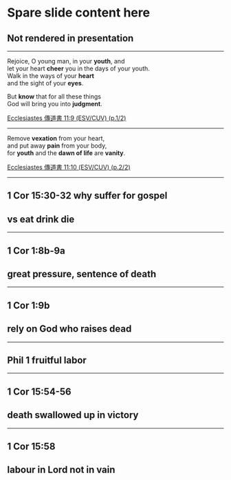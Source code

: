 # Spare slide content here
## Not rendered in presentation

---
Rejoice, O young man, in your **youth**, and <br>
let your heart **cheer** you in the days of your youth. <br>
Walk in the ways of your **heart** <br>
and the sight of your **eyes**.

But **know** that for all these things <br>
God will bring you into **judgment**.

<div class="zh">
</div>

[Ecclesiastes 傳道書 11:9 (ESV/CUV) (p.1/2)](# "ref")

---
Remove **vexation** from your heart, <br>
and put away **pain** from your body, <br>
for **youth** and the **dawn of life** are **vanity**.

<div class="zh">
</div>

[Ecclesiastes 傳道書 11:10 (ESV/CUV) (p.2/2)](# "ref")

---
## 1 Cor 15:30-32 why suffer for gospel
## vs eat drink die

---
## 1 Cor 1:8b-9a
## great pressure, sentence of death

---
## 1 Cor 1:9b
## rely on God who raises dead

---
## Phil 1 fruitful labor

---
## 1 Cor 15:54-56
## death swallowed up in victory

---
## 1 Cor 15:58
## labour in Lord not in vain
